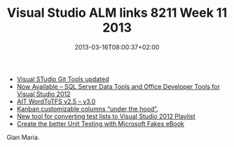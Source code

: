 ﻿---
title: "Visual Studio ALM links 8211 Week 11  2013"
description: ""
date: 2013-03-16T08:00:37+02:00
draft: false
tags: [Visual Studio ALM]
categories: [Visual Studio ALM]
---
- [Visual STudio Git Tools updated](http://visualstudiomagazine.com/blogs/onward-and-upward/2013/03/visual-studio-git-tools-updated.aspx)
- [Now Available – SQL Server Data Tools and Office Developer Tools for Visual Studio 2012](http://blogs.msdn.com/b/visualstudio/archive/2013/03/07/now-available-sql-server-data-tools-and-office-developer-tools-for-visual-studio-2012.aspx)
- [AIT WordToTFS v2.5 – v3.0](http://www.aitgmbh.de/en/downloads/free-tools/ait-wordtotfs-2010.html)
- [Kanban customizable columns “under the hood”.](http://blogs.msdn.com/b/greggboer/archive/2013/03/04/kanban-customizable-columns-under-the-hood.aspx)
- [New tool for converting test lists to Visual Studio 2012 Playlist](http://blogs.msdn.com/b/visualstudioalm/archive/2013/03/15/new-tool-for-converting-test-lists-to-visual-studio-2012-playlists.aspx)
- [Create the better Unit Testing with Microsoft Fakes eBook](http://mikefourie.wordpress.com/2013/03/05/creating-the-better-unit-testing-with-microsoft-fakes-ebook/)

Gian Maria.
